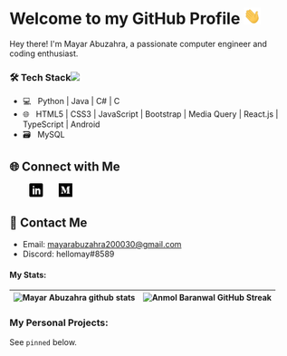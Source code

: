 # Welcome to my GitHub Profile [<img src="https://raw.githubusercontent.com/ABSphreak/ABSphreak/master/gifs/Hi.gif" width="30px">](https://www.linkedin.com/in/mayar-abuzahra)

Hey there! I'm Mayar Abuzahra, a passionate computer engineer and coding enthusiast. 

<h3>🛠 Tech Stack<img src='https://user-images.githubusercontent.com/74038190/206662607-d9e7591e-bbf9-42f9-9386-29efc927bc16.gif' width="40"></h3>

- 💻 &nbsp; Python | Java | C# | C
- 🌐 &nbsp; HTML5 | CSS3 | JavaScript | Bootstrap | Media Query | React.js | TypeScript | Android 
- 🗃️ &nbsp; MySQL 

## 🌐 Connect with Me

&nbsp;&nbsp;&nbsp;&nbsp;&nbsp;&nbsp;&nbsp;&nbsp;
<a href="https://www.linkedin.com/in/mayar-abuzahra" title="Follow me on LinkedIn">
  <img
    width="24"
    alt="Follow me on LinkedIn"
    src="assets/icons/linkedin.svg"
  /></a>
&nbsp;&nbsp;&nbsp;&nbsp;&nbsp;
<a href="https://medium.com/@mayarabuzahra" title="Follow me on Medium">
  <img
    width="24"
    alt="Follow me on Medium"
    src="assets/icons/medium.svg"
  /></a>

## 💬 Contact Me

- Email: mayarabuzahra200030@gmail.com
- Discord: hellomay#8589
  
#### My Stats:
<!--- ------------------------------------------------------------------------------------------------------------------------------------------------------ -->
<!--- -- GitHub Stats ------------------------------------------------------------------------------------------------------------------------------------ -->
<!--- ------------------------------------------------------------------------------------------------------------------------------------------------------ -->

| ![Mayar Abuzahra github stats](https://github-readme-stats.vercel.app/api?username=Mayar-Abuzahra\&rank_icon=percentile&show_icons=true&theme=tokyonight&show=reviews&bg_color=fff&title_color=0a1931&icon_color=0a1931&text_color=0A0209&border_color=0A0209&border_radius=8) | ![Anmol Baranwal GitHub Streak](https://github-readme-streak-stats.herokuapp.com/?user=Mayar-Abuzahra&theme=tokyonight&theme=icegray&border_radius=8) |
| -- | -- |

### My Personal Projects:

See `pinned` below. 
